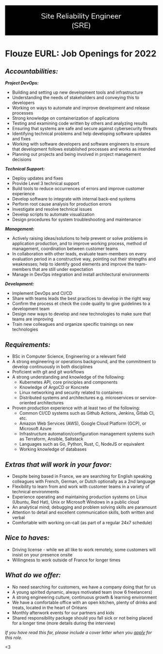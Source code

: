 ![Join Us](/assets/opportunities.png)

# Flouze EURL: Job Openings for 2022

## ***Accountabilities:***

***Project DevOps:***
- Building and setting up new development tools and infrastructure
- Understanding the needs of stakeholders and conveying this to developers
- Working on ways to automate and improve development and release processes
- Strong knowledge on containerization of applications
- Testing and examining code written by others and analyzing results
- Ensuring that systems are safe and secure against cybersecurity threats
- Identifying technical problems and help developing software updates and fixes
- Working with software developers and software engineers to ensure that development follows established processes and works as intended
- Planning out projects and being involved in project management decisions

***Technical Support:***
- Deploy updates and fixes
- Provide Level 3 technical support
- Build tools to reduce occurrences of errors and improve customer experience
- Develop software to integrate with internal back-end systems
- Perform root cause analysis for production errors 
- Investigate and resolve technical issues
- Develop scripts to automate visualization
- Design procedures for system troubleshooting and maintenance

***Management:***
- Actively raising ideas/solutions to help prevent or solve problems in application production, and to improve working process, method of management, coordination between customer teams
- In collaboration with other leads, evaluate team-members on every evaluation period in a constructive way, pointing out their strengths and weaknesses; help to identify good elements and improve the team-members that are still under expectation
- Manage in DevOps integration and install architectural environments

***Development:***
- Implement DevOps and CI/CD
- Share with teams leads the best practices to develop in the right way
- Confirm the process et check the code quality to give guidelines to a development team
- Design new ways to develop and new technologies to make sure that teams are improving
- Train new colleagues and organize specific trainings on new technologies

## ***Requirements:***

- BSc in Computer Science, Engineering or a relevant field
- A strong engineering or operations background, and the commitment to develop continuously in both disciplines
- Proficient with git and git workflows
- A strong understanding and knowledge of the following: 
    * Kubernetes API, core principles and components
    * Knowledge of ArgoCD or Koncrete
    * Linux networking and security related to containers
    * Distributed systems and architectures e.g. microservices or service-oriented architectures
- Proven production experience with at least two of the following:
    * Common CI/CD systems such as Github Actions, Jenkins, Gitlab CI, etc.
    * Amazon Web Services (AWS), Google Cloud Platform (GCP), or Microsoft Azure
    * Infrastructure automation/configuration management systems such as Terraform, Ansible, Saltstack
    * Languages such as Go, Python, Rust, C, NodeJS or equivalent
    * Working knowledge of databases

## ***Extras that will work in your favor:***

- Despite being based in France, we are searching for English speaking colleagues with French, German, or Dutch optionally as a 2nd language
- Flexibility to learn from and work with customer teams in a variety of technical environments 
- Experience operating and maintaining production systems on Linux (Ubuntu, Red Hat), Unix or Microsoft Windows in a public cloud
- An analytical mind; debugging and problem solving skills are paramount
- Attention to detail and excellent communication skills, both written and verbal
- Comfortable with working on-call (as part of a regular 24x7 schedule)

## ***Nice to haves:***
- Driving license - while we all like to work remotely, some customers will insist on your presence onsite
- Willingness to work outside of France for longer times

## ***What do we offer:***
- No need searching for customers, we have a company doing that for us
- A young spirited dynamic, always motivated team (now 6 freelancers)
- A strong engineering culture, continuous growth & learning environment
- We have a comfortable office with an open kitchen, plenty of drinks and treats, located in the heart of Orléans
- Monthly afterwork events for our partners and kids
- Shared responsibility package should you fall sick or not being placed for a longer time (more details during the interview)

*If you have read this far, please include a cover letter when you [apply](mailto:flouze-eurl@proton.me) for this role.*

<3
